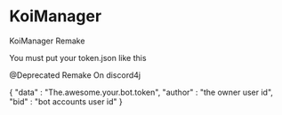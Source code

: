 # KoiManager
 KoiManager Remake

You must put your token.json like this

@Deprecated
Remake On discord4j

{
    "data" : "The.awesome.your.bot.token",
    "author" : "the owner user id",
    "bid" : "bot accounts user id"
}
